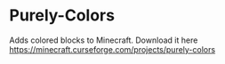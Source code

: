 # Purely-Colors
Adds colored blocks to Minecraft. Download it here https://minecraft.curseforge.com/projects/purely-colors
